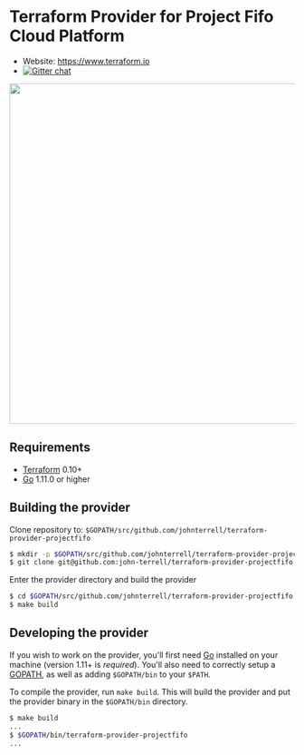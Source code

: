 Terraform Provider for Project Fifo Cloud Platform
==================

- Website: https://www.terraform.io
- [![Gitter chat](https://badges.gitter.im/hashicorp-terraform/Lobby.png)](https://gitter.im/hashicorp-terraform/Lobby)
<img src="https://cdn.rawgit.com/hashicorp/terraform-website/master/content/source/assets/images/logo-hashicorp.svg" width="600px">

Requirements
------------

-	[Terraform](https://www.terraform.io/downloads.html) 0.10+
-	[Go](https://golang.org/doc/install) 1.11.0 or higher

Building the provider
---------------------

Clone repository to: `$GOPATH/src/github.com/johnterrell/terraform-provider-projectfifo`

```sh
$ mkdir -p $GOPATH/src/github.com/johnterrell/terraform-provider-projectfifo; cd $GOPATH/src/github.com/johnterrell/terraform-provider-projectfifo
$ git clone git@github.com:john-terrell/terraform-provider-projectfifo.git
```

Enter the provider directory and build the provider

```sh
$ cd $GOPATH/src/github.com/johnterrell/terraform-provider-projectfifo
$ make build
```

Developing the provider
---------------------------

If you wish to work on the provider, you'll first need [Go](http://www.golang.org) installed on your machine (version 1.11+ is *required*). You'll also need to correctly setup a [GOPATH](http://golang.org/doc/code.html#GOPATH), as well as adding `$GOPATH/bin` to your `$PATH`.

To compile the provider, run `make build`. This will build the provider and put the provider binary in the `$GOPATH/bin` directory.

```sh
$ make build
...
$ $GOPATH/bin/terraform-provider-projectfifo
...
```
